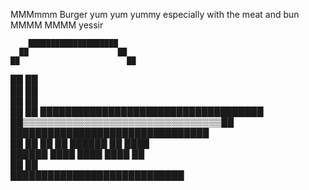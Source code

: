 MMMmmm Burger yum yum yummy especially with the meat and bun MMMM MMMM yessir

        ████████████████████        
      ██                    ██      
    ██                        ██    
  ██                            ██  
  ██                            ██  
  ██                            ██  
██                                ██
████████████████████████████████████
██▒▒▒▒▒▒▒▒▒▒▒▒▒▒▒▒▒▒▒▒▒▒▒▒▒▒▒▒▒▒▒▒██
  ████████████████████████████████  
██                                ██
  ██    ██    ██████    ██    ████  
  ██████  ████      ████  ████  ██  
  ██                            ██  
    ████████████████████████████    
